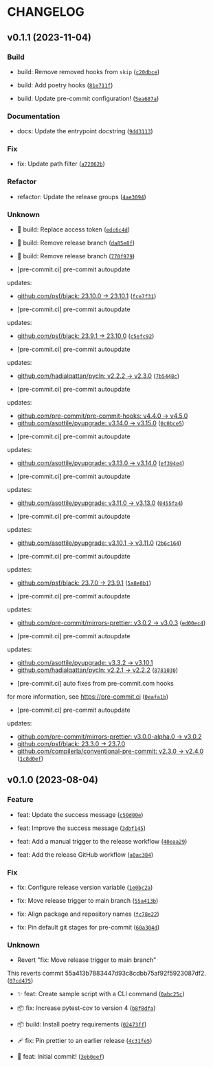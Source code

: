 # CHANGELOG



## v0.1.1 (2023-11-04)

### Build

* build: Remove removed hooks from `skip` ([`c20dbce`](https://github.com/Bilbottom/testing-releases/commit/c20dbce83aa96a415bfc2a9a8ea9eac589720adb))

* build: Add poetry hooks ([`81e711f`](https://github.com/Bilbottom/testing-releases/commit/81e711fa0e5938d31ade6c39c2ca5b3215733d2d))

* build: Update pre-commit configuration! ([`5ea687a`](https://github.com/Bilbottom/testing-releases/commit/5ea687a7176274d2b89618707939eada8be31264))

### Documentation

* docs: Update the entrypoint docstring ([`9dd3113`](https://github.com/Bilbottom/testing-releases/commit/9dd311357c708058f36f28e035c5bcffd300906a))

### Fix

* fix: Update path filter ([`a72062b`](https://github.com/Bilbottom/testing-releases/commit/a72062b8c8ef2414193e151e3d3d032f0bb8a3fc))

### Refactor

* refactor: Update the release groups ([`4ae3094`](https://github.com/Bilbottom/testing-releases/commit/4ae309481228a03797d6cfbc4af2da62baa96948))

### Unknown

* 👷 build: Replace access token ([`edc6c4d`](https://github.com/Bilbottom/testing-releases/commit/edc6c4d9e849509811cf24bcccacf3952b68062f))

* 👷 build: Remove release branch ([`da85e8f`](https://github.com/Bilbottom/testing-releases/commit/da85e8f9709fef5788a45ef684247f6c1a964bfa))

* 👷 build: Remove release branch ([`770f979`](https://github.com/Bilbottom/testing-releases/commit/770f9797510f84089861d8227b2cdc8c99a6b0c7))

* [pre-commit.ci] pre-commit autoupdate

updates:
- [github.com/psf/black: 23.10.0 → 23.10.1](https://github.com/psf/black/compare/23.10.0...23.10.1) ([`fce7f31`](https://github.com/Bilbottom/testing-releases/commit/fce7f3170580cd3230397d08344bc8a07ecfacb6))

* [pre-commit.ci] pre-commit autoupdate

updates:
- [github.com/psf/black: 23.9.1 → 23.10.0](https://github.com/psf/black/compare/23.9.1...23.10.0) ([`c5efc92`](https://github.com/Bilbottom/testing-releases/commit/c5efc9239fc4f14a2f6abd5321b41427940bc7e8))

* [pre-commit.ci] pre-commit autoupdate

updates:
- [github.com/hadialqattan/pycln: v2.2.2 → v2.3.0](https://github.com/hadialqattan/pycln/compare/v2.2.2...v2.3.0) ([`7b5448c`](https://github.com/Bilbottom/testing-releases/commit/7b5448c4762af3075207a1531d1954c7d7f9afd0))

* [pre-commit.ci] pre-commit autoupdate

updates:
- [github.com/pre-commit/pre-commit-hooks: v4.4.0 → v4.5.0](https://github.com/pre-commit/pre-commit-hooks/compare/v4.4.0...v4.5.0)
- [github.com/asottile/pyupgrade: v3.14.0 → v3.15.0](https://github.com/asottile/pyupgrade/compare/v3.14.0...v3.15.0) ([`0c0bce5`](https://github.com/Bilbottom/testing-releases/commit/0c0bce595e4393f5bda22b85c18fcb51b7f5e5ba))

* [pre-commit.ci] pre-commit autoupdate

updates:
- [github.com/asottile/pyupgrade: v3.13.0 → v3.14.0](https://github.com/asottile/pyupgrade/compare/v3.13.0...v3.14.0) ([`ef394e4`](https://github.com/Bilbottom/testing-releases/commit/ef394e44b91b6bc42a2c4f26476afaa0be8de89b))

* [pre-commit.ci] pre-commit autoupdate

updates:
- [github.com/asottile/pyupgrade: v3.11.0 → v3.13.0](https://github.com/asottile/pyupgrade/compare/v3.11.0...v3.13.0) ([`0455fa4`](https://github.com/Bilbottom/testing-releases/commit/0455fa4bfab07a41fc4ab5a63957546d4818a71f))

* [pre-commit.ci] pre-commit autoupdate

updates:
- [github.com/asottile/pyupgrade: v3.10.1 → v3.11.0](https://github.com/asottile/pyupgrade/compare/v3.10.1...v3.11.0) ([`2b6c164`](https://github.com/Bilbottom/testing-releases/commit/2b6c16445c233623901e1b8b6a51937e9e88084d))

* [pre-commit.ci] pre-commit autoupdate

updates:
- [github.com/psf/black: 23.7.0 → 23.9.1](https://github.com/psf/black/compare/23.7.0...23.9.1) ([`5a8e8b1`](https://github.com/Bilbottom/testing-releases/commit/5a8e8b1cc447add5eb131bde40d0554b72e4b3d5))

* [pre-commit.ci] pre-commit autoupdate

updates:
- [github.com/pre-commit/mirrors-prettier: v3.0.2 → v3.0.3](https://github.com/pre-commit/mirrors-prettier/compare/v3.0.2...v3.0.3) ([`ed00ec4`](https://github.com/Bilbottom/testing-releases/commit/ed00ec46a1ac5e5283b7e43d6edd99486581c675))

* [pre-commit.ci] pre-commit autoupdate

updates:
- [github.com/asottile/pyupgrade: v3.3.2 → v3.10.1](https://github.com/asottile/pyupgrade/compare/v3.3.2...v3.10.1)
- [github.com/hadialqattan/pycln: v2.2.1 → v2.2.2](https://github.com/hadialqattan/pycln/compare/v2.2.1...v2.2.2) ([`8781030`](https://github.com/Bilbottom/testing-releases/commit/8781030ccccc443dfd64f716de5c9518fbc5c141))

* [pre-commit.ci] auto fixes from pre-commit.com hooks

for more information, see https://pre-commit.ci ([`0eafa1b`](https://github.com/Bilbottom/testing-releases/commit/0eafa1b3aa3bb4281ed7902086253310a1514b8f))

* [pre-commit.ci] pre-commit autoupdate

updates:
- [github.com/pre-commit/mirrors-prettier: v3.0.0-alpha.0 → v3.0.2](https://github.com/pre-commit/mirrors-prettier/compare/v3.0.0-alpha.0...v3.0.2)
- [github.com/psf/black: 23.3.0 → 23.7.0](https://github.com/psf/black/compare/23.3.0...23.7.0)
- [github.com/compilerla/conventional-pre-commit: v2.3.0 → v2.4.0](https://github.com/compilerla/conventional-pre-commit/compare/v2.3.0...v2.4.0) ([`1c8d0ef`](https://github.com/Bilbottom/testing-releases/commit/1c8d0efeb60154e521bebcd8f178afb2eac6d658))


## v0.1.0 (2023-08-04)

### Feature

* feat: Update the success message ([`c50d00e`](https://github.com/Bilbottom/testing-releases/commit/c50d00e9c8dc08b203b474a8c9c53be6fe0e49e5))

* feat: Improve the success message ([`3dbf145`](https://github.com/Bilbottom/testing-releases/commit/3dbf1452b29c58338755c46247896d0555dc3bc6))

* feat: Add a manual trigger to the release workflow ([`40eaa29`](https://github.com/Bilbottom/testing-releases/commit/40eaa29427336e7d52297fc25dc6332e64d2c9a6))

* feat: Add the release GitHub workflow ([`a0ac384`](https://github.com/Bilbottom/testing-releases/commit/a0ac384207c04bb5a4c8d16bcf6e33d9af11a958))

### Fix

* fix: Configure release version variable ([`1e0bc2a`](https://github.com/Bilbottom/testing-releases/commit/1e0bc2a9fbf5bbf3ba2db96a433822ae132b58ef))

* fix: Move release trigger to main branch ([`55a413b`](https://github.com/Bilbottom/testing-releases/commit/55a413b7883447d93c8cdbb75af92f5923087df2))

* fix: Align package and repository names ([`fc78e22`](https://github.com/Bilbottom/testing-releases/commit/fc78e224506da447bd1e3f5e7f988523af9f2a23))

* fix: Pin default git stages for pre-commit ([`60a304d`](https://github.com/Bilbottom/testing-releases/commit/60a304d265976c11f77343a5fc52af04063946f8))

### Unknown

* Revert &#34;fix: Move release trigger to main branch&#34;

This reverts commit 55a413b7883447d93c8cdbb75af92f5923087df2. ([`07cd475`](https://github.com/Bilbottom/testing-releases/commit/07cd475c25a06cc090b39ab2f06137f8badd286d))

* ✨ feat: Create sample script with a CLI command ([`0abc25c`](https://github.com/Bilbottom/testing-releases/commit/0abc25c8565e4721017599cd16d1856368d3a076))

* 📦 fix: Increase pytest-cov to version 4 ([`b8f8dfa`](https://github.com/Bilbottom/testing-releases/commit/b8f8dfa045833c9a809151915bc6fa2a99a78c39))

* 📦 build: Install poetry requirements ([`02473ff`](https://github.com/Bilbottom/testing-releases/commit/02473ff3eac092add87abc4476be7f75f91c4b24))

* 🩹 fix: Pin prettier to an earlier release ([`4c31fe5`](https://github.com/Bilbottom/testing-releases/commit/4c31fe58c205b51667553a96c4f29a4fb4b14d1b))

* 🎉 feat: Initial commit! ([`3eb0eef`](https://github.com/Bilbottom/testing-releases/commit/3eb0eef9e4d257a67ef5e1bb90ec4c6075b58bda))
